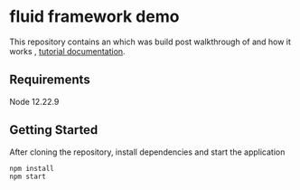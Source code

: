 # fluid framework demo

This repository contains an which was build post  walkthrough of  and how it works , [tutorial documentation](https://aka.ms/fluid/tutorial).

## Requirements

Node 12.22.9

## Getting Started

After cloning the repository, install dependencies and start the application

```bash
npm install
npm start
```